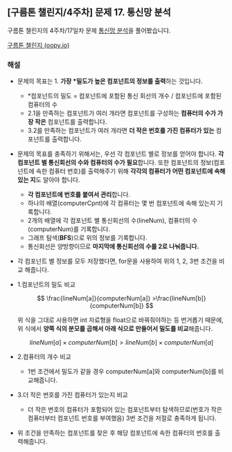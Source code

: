 ## [구름톤 챌린지/4주차] 문제 17. 통신망 분석
구름톤 챌린지의 4주차/17일차 문제 [통신망 분석](https://level.goorm.io/exam/195699/%EA%B7%B8%EB%9E%98%ED%94%84%EC%9D%98-%EB%B0%80%EC%A7%91%EB%8F%84/quiz/1)을 풀어봤습니다.

[구름톤 챌린지 (oopy.io)](https://9oormthonchallenge.oopy.io/)
### 해설

- 문제의 목표는 1. **가장 *밀도가 높은 컴포넌트의 정보를 출력**하는 것입니다.
    - *컴포넌트의 밀도 = 컴포넌트에 포함된 통신 회선의 개수 / 컴포넌트에 포함된 컴퓨터의 수
    - 2.1을 만족하는 컴포넌트가 여러 개라면 컴포넌트를 구성하는 **컴퓨터의 수가 가장 작은** 컴포넌트를 출력합니다.
    - 3.2를 만족하는 컴포넌트가 여러 개라면 **더 작은 번호를 가진 컴퓨터가 있는** 컴포넌트를 출력합니다.
- 문제의 목표를 충족하기 위해서는, 우선 각 컴포넌트 별로 정보를 얻어야 합니다. **각 컴포넌트 별 통신회선의 수와 컴퓨터의 수가 필요**합니다. 또한 컴포넌트의 정보(컴포넌트에 속한 컴퓨터 번호)를 출력해주기 위해 **각각의 컴퓨터가 어떤 컴포넌트에 속해있는 지**도 알아야 합니다.
    - **각 컴포넌트에 번호를 붙여서 관리**합니다.
    - 하나의 배열(computerCpnt)에 각 컴퓨터는 몇 번 컴포넌트에 속해 있는지 기록합니다.
    - 2개의 배열에 각 컴포넌트 별 통신회선의 수(lineNum), 컴퓨터의 수(computerNum)를 기록합니다.
    - 그래프 탐색(**BFS**)으로 위의 정보를 기록합니다.
    - 통신회선은 양방향이므로 **마지막에 통신회선의 수를 2로 나눠줍니다.**
- 각 컴포넌트 별 정보를 모두 저장했다면, for문을 사용하여 위의 1, 2, 3번 조건을 비교 해줍니다.
- 1.컴포넌트의 밀도 비교
    
    $$
    \frac{lineNum[a]}{computerNum[a]} >\frac{lineNum[b]}{computerNum[b]}
    $$
    
    위 식을 그대로 사용하면 int 자료형을 float으로 바꿔줘야하는 등 번거롭기 때문에, 위 식에서 **양쪽 식의 분모를 곱해서 아래 식으로 만들어서 밀도를 비교**해줍니다.
    
    $$
    {lineNum[a]}\times{computerNum[b]} >{lineNum[b]}\times{computerNum[a]}
    $$
    
- 2.컴퓨터의 개수 비교
    - 1번 조건에서 밀도가 같을 경우 computerNum[a]와 computerNum[b]를 비교해줍니다.
- 3.더 작은 번호를 가진 컴퓨터가 있는지 비교
    - 더 작은 번호의 컴퓨터가 포함되어 있는 컴포넌트부터 탐색하므로(번호가 작은 컴퓨터부터 컴포넌트 번호를 부여했음) 3번 조건을 저절로 충족하게 됩니다.
- 위 조건을 만족하는 컴포넌트를 찾은 후 해당 컴포넌트에 속한 컴퓨터의 번호를 출력해줍니다.
